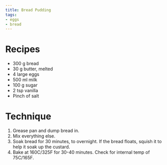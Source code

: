 ```yaml
---
title: Bread Pudding
tags:
- eggs
- bread
---
```


# Recipes

* 300 g bread
* 30 g butter, melted
* 4 large eggs
* 500 ml milk
* 100 g sugar
* 2 tsp vanilla
* Pinch of salt

# Technique

1. Grease pan and dump bread in.
1. Mix everything else.
1. Soak bread for 30 minutes, to overnight.
 If the bread floats, squish it to help it soak up the custard.
1. Bake at 160C/325F for 30-40 minutes.
 Check for internal temp of 75C/165F.